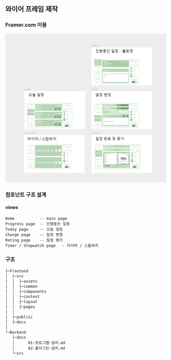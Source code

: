 ## 와이어 프레임 제작
### Framer.com 이용
![와이어프레임](와이어프레임.PNG)

### 컴포넌트 구조 설계
#### views
    Home           -- main page
    Progress page  -- 진행중인 일정
    Today page     -- 오늘 일정
    Change page    -- 일정 변경
    Rating page    -- 일정 평가
    Timer / Stopwatch page   - 타이머 / 스톱워치

### 구조
```
├─Frontend
│  ├─src
│  │  ├─assets
│  │  ├─common
│  │  ├─components
│  │  ├─context
│  │  ├─layout
│  │  ├─pages
│  │
│  ├─publiic 
│  ├─docs
│  
└─Backend
   ├─docs
   │      01-프로그램-설치.md
   │      02-플러그인-설치.md
   └─src
```
